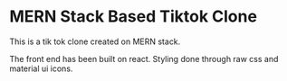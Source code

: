 # MERN Stack Based Tiktok Clone

This is a tik tok clone created on MERN stack.

The front end has been built on react.
Styling done through raw css and material ui icons.
